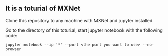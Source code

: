 ## It is a toturial of MXNet

Clone this repository to any machine with MXNet and jupyter installed.

Go to the directory of this toturial, start jupyter notebook with the following code:

`jupyter notebook --ip '*' --port <the port you want to use> --no-browser`


